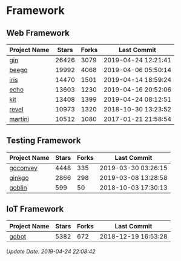 # Framework

## Web Framework

| Project Name | Stars | Forks | Last Commit |
| ------------ | ----- | ----- | ----------- |
| [gin](https://github.com/gin-gonic/gin) | 26426 | 3079 | 2019-04-24 12:21:41 |
| [beego](https://github.com/astaxie/beego) | 19992 | 4068 | 2019-04-06 05:50:14 |
| [iris](https://github.com/kataras/iris) | 14470 | 1501 | 2019-04-14 18:59:24 |
| [echo](https://github.com/labstack/echo) | 13603 | 1230 | 2019-04-16 20:52:06 |
| [kit](https://github.com/go-kit/kit) | 13408 | 1399 | 2019-04-24 08:12:51 |
| [revel](https://github.com/revel/revel) | 10973 | 1320 | 2018-10-30 13:23:52 |
| [martini](https://github.com/go-martini/martini) | 10512 | 1080 | 2017-01-21 21:58:54 |

## Testing Framework

| Project Name | Stars | Forks | Last Commit |
| ------------ | ----- | ----- | ----------- |
| [goconvey](https://github.com/smartystreets/goconvey) | 4448 | 335 | 2019-03-30 03:26:15 |
| [ginkgo](https://github.com/onsi/ginkgo) | 2866 | 298 | 2019-03-08 13:28:58 |
| [goblin](https://github.com/franela/goblin) | 599 | 50 | 2018-10-03 17:30:13 |

## IoT Framework

| Project Name | Stars | Forks | Last Commit |
| ------------ | ----- | ----- | ----------- |
| [gobot](https://github.com/hybridgroup/gobot) | 5382 | 672 | 2018-12-19 16:53:28 |

*Update Date: 2019-04-24 22:08:42*